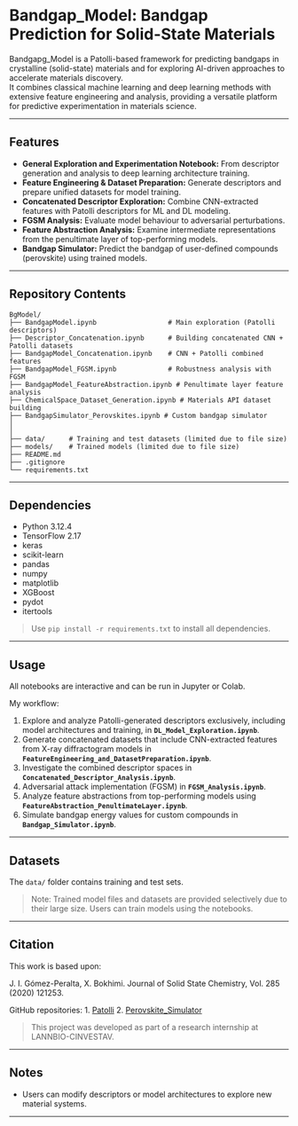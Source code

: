 # Bandgap_Model: Bandgap Prediction for Solid-State Materials

Bandgapg_Model is a Patolli-based framework for predicting bandgaps in crystalline (solid-state) materials and for exploring AI-driven approaches to accelerate materials discovery.  
It combines classical machine learning and deep learning methods with extensive feature engineering and analysis, providing a versatile platform for predictive experimentation in materials science.


---

## Features

- **General Exploration and Experimentation Notebook:** From descriptor generation and analysis to deep learning architecture training.
- **Feature Engineering & Dataset Preparation:** Generate descriptors and prepare unified datasets for model training.
- **Concatenated Descriptor Exploration:** Combine CNN-extracted features with Patolli descriptors for ML and DL modeling.
- **FGSM Analysis:** Evaluate model behaviour to adversarial perturbations.
- **Feature Abstraction Analysis:** Examine intermediate representations from the penultimate layer of top-performing models.
- **Bandgap Simulator:** Predict the bandgap of user-defined compounds (perovskite) using trained models.

---

## Repository Contents
```text
BgModel/
├── BandgapModel.ipynb                  # Main exploration (Patolli descriptors)
├── Descriptor_Concatenation.ipynb      # Building concatenated CNN + Patolli datasets
├── BandgapModel_Concatenation.ipynb    # CNN + Patolli combined features
├── BandgapModel_FGSM.ipynb             # Robustness analysis with FGSM
├── BandgapModel_FeatureAbstraction.ipynb # Penultimate layer feature analysis
├── ChemicalSpace_Dataset_Generation.ipynb # Materials API dataset building
├── BandgapSimulator_Perovskites.ipynb # Custom bandgap simulator
│    
│
├── data/      # Training and test datasets (limited due to file size)
├── models/    # Trained models (limited due to file size)
├── README.md
├── .gitignore
└── requirements.txt
```
---

## Dependencies

- Python 3.12.4  
- TensorFlow 2.17 
- keras 
- scikit-learn  
- pandas  
- numpy  
- matplotlib  
- XGBoost  
- pydot
- itertools
  

> Use `pip install -r requirements.txt` to install all dependencies.

---

## Usage

All notebooks are interactive and can be run in Jupyter or Colab. 

My workflow:

1. Explore and analyze Patolli-generated descriptors exclusively, including model architectures and training, in **`DL_Model_Exploration.ipynb`**.
2. Generate concatenated datasets that include CNN-extracted features from X-ray diffractogram models in **`FeatureEngineering_and_DatasetPreparation.ipynb`**.
3. Investigate the combined descriptor spaces in **`Concatenated_Descriptor_Analysis.ipynb`**.
4. Adversarial attack implementation (FGSM) in **`FGSM_Analysis.ipynb`**.
5. Analyze feature abstractions from top-performing models using **`FeatureAbstraction_PenultimateLayer.ipynb`**.
6. Simulate bandgap energy values for custom compounds in **`Bandgap_Simulator.ipynb`**.


---

## Datasets

The `data/` folder contains training and test sets.  
> Note: Trained model files and datasets are provided selectively due to their large size. Users can train models using the notebooks.

---

## Citation

This work is based upon:  

J. I. Gómez-Peralta, X. Bokhimi. Journal of Solid State Chemistry, Vol. 285 (2020) 121253.

GitHub repositories:
    1. [Patolli](https://github.com/gomezperalta/patolli_2021)
    2. [Perovskite_Simulator](https://github.com/gomezperalta/perovskites_simulator) 


> This project was developed as part of a research internship at LANNBIO-CINVESTAV.

---

## Notes
 
- Users can modify descriptors or model architectures to explore new material systems.  

---
